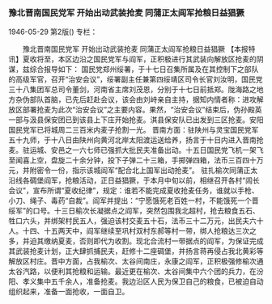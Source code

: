 ### 豫北晋南国民党军  开始出动武装抢麦  同蒲正太阎军抢粮日益猖獗

1946-05-29
第2版()
专栏：

　　豫北晋南国民党军
    开始出动武装抢麦
    同蒲正太阎军抢粮日益猖獗
    【本报特讯】夏收将至，本区边沿之国民党军与阎军，正积极进行其武装向解放区抢麦的阴谋，兹综合报导如下：
    国民党郑州绥署，于十七日召集所属及在其控制下之部队的高级军官，召开“治安会议”，绥署副主任兼第四绥靖区司令长官刘汝明，国民党三十八集团军总司令董剑，河南省主席刘茂恩，分别于十七日前抵郑。陇海路之地方杂伪部队首脑，已先后赶赴会议，该会由刘峙亲自主持，据知内情者称：进攻解放区部署抢麦为此次“治安会议”之主要内容。果然，“治安会议”结束后，伪孙殿英一部与汲县保安团已到该县上下庄开始抢麦。淇县保安队已出发到三区抢麦。安阳国民党军已将城周二三百米内麦子抢割一光。
    晋南方面：驻陕州与灵宝国民党军五十九师，于十八日由陕州向黄河北岸太阳渡运送给养，扬言于十日内进入晋南抢麦。驻运城、安邑之一六七师已强抓大批民夫准备出动。十五日国民党飞机一架飞至闻喜上空，盘旋二十余分钟，投下子弹二十三箱，手掷弹四箱，法币三百四十万元，并附密令一份，指示该城阎军“配合北上国军出动抢麦”。
    驻扎榆次同蒲正太沿线各碉堡阎军，抢粮活动，正日益猖獗，于本月中旬以前，相继召开各村“闾长会议”，宣布所谓“夏收纪律”，规定：谁若不能完成夏收抢麦任务，谁就以手枪、小刀、绳子、毒药“自裁”。阎军并提出：“宁愿饿死老百姓一村，不能饿死一个晋绥军”的口号。十三日榆次长凝据点之阎军，突然包围我北超村，抢去粮食五石、牲口六头，并绑架村民五人，强迫该村交麦五十石，法币三十二万元，出民夫六十人。十四、十五两天中，阎军继续至巩村双村东郝等村一带，绑人抢粮达三次之多，并迫其缴纳夏麦，否则即代为收割。现北合流村一带据点的阎军，为保证完成其武装抢麦计划，正大肆抓捕民夫，赶修十二座碉堡，并扬言蒋再侵占我北黄彩等解放区村庄。晋中方面，占我榆次、太谷间南庄，永康之阎军，正积极强修榆次通太谷汽路，以便利其抢粮和运输。最近更在榆次、太谷间集中六个团的兵力，在汾阳、孝义集中五千余人，准备抢麦。我边沿区人民为保卫自己的粮食，已被迫自动组织起来，准备一面抢收，一面自卫。
